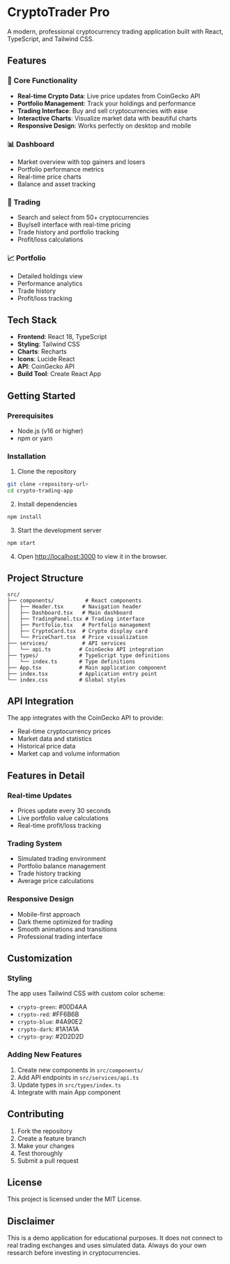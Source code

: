 # CryptoTrader Pro

A modern, professional cryptocurrency trading application built with React, TypeScript, and Tailwind CSS.

## Features

### 🚀 Core Functionality
- **Real-time Crypto Data**: Live price updates from CoinGecko API
- **Portfolio Management**: Track your holdings and performance
- **Trading Interface**: Buy and sell cryptocurrencies with ease
- **Interactive Charts**: Visualize market data with beautiful charts
- **Responsive Design**: Works perfectly on desktop and mobile

### 📊 Dashboard
- Market overview with top gainers and losers
- Portfolio performance metrics
- Real-time price charts
- Balance and asset tracking

### 💼 Trading
- Search and select from 50+ cryptocurrencies
- Buy/sell interface with real-time pricing
- Trade history and portfolio tracking
- Profit/loss calculations

### 📈 Portfolio
- Detailed holdings view
- Performance analytics
- Trade history
- Profit/loss tracking

## Tech Stack

- **Frontend**: React 18, TypeScript
- **Styling**: Tailwind CSS
- **Charts**: Recharts
- **Icons**: Lucide React
- **API**: CoinGecko API
- **Build Tool**: Create React App

## Getting Started

### Prerequisites
- Node.js (v16 or higher)
- npm or yarn

### Installation

1. Clone the repository
```bash
git clone <repository-url>
cd crypto-trading-app
```

2. Install dependencies
```bash
npm install
```

3. Start the development server
```bash
npm start
```

4. Open [http://localhost:3000](http://localhost:3000) to view it in the browser.

## Project Structure

```
src/
├── components/          # React components
│   ├── Header.tsx      # Navigation header
│   ├── Dashboard.tsx   # Main dashboard
│   ├── TradingPanel.tsx # Trading interface
│   ├── Portfolio.tsx   # Portfolio management
│   ├── CryptoCard.tsx  # Crypto display card
│   └── PriceChart.tsx  # Price visualization
├── services/           # API services
│   └── api.ts         # CoinGecko API integration
├── types/             # TypeScript type definitions
│   └── index.ts       # Type definitions
├── App.tsx            # Main application component
├── index.tsx          # Application entry point
└── index.css          # Global styles
```

## API Integration

The app integrates with the CoinGecko API to provide:
- Real-time cryptocurrency prices
- Market data and statistics
- Historical price data
- Market cap and volume information

## Features in Detail

### Real-time Updates
- Prices update every 30 seconds
- Live portfolio value calculations
- Real-time profit/loss tracking

### Trading System
- Simulated trading environment
- Portfolio balance management
- Trade history tracking
- Average price calculations

### Responsive Design
- Mobile-first approach
- Dark theme optimized for trading
- Smooth animations and transitions
- Professional trading interface

## Customization

### Styling
The app uses Tailwind CSS with custom color scheme:
- `crypto-green`: #00D4AA
- `crypto-red`: #FF6B6B
- `crypto-blue`: #4A90E2
- `crypto-dark`: #1A1A1A
- `crypto-gray`: #2D2D2D

### Adding New Features
1. Create new components in `src/components/`
2. Add API endpoints in `src/services/api.ts`
3. Update types in `src/types/index.ts`
4. Integrate with main App component

## Contributing

1. Fork the repository
2. Create a feature branch
3. Make your changes
4. Test thoroughly
5. Submit a pull request

## License

This project is licensed under the MIT License.

## Disclaimer

This is a demo application for educational purposes. It does not connect to real trading exchanges and uses simulated data. Always do your own research before investing in cryptocurrencies.